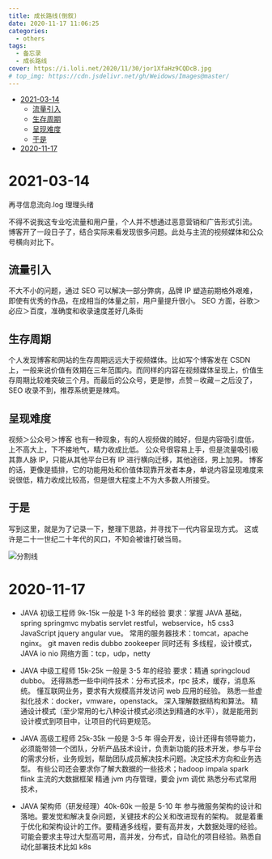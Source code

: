 ```yaml
---
title: 成长路线(倒叙)
date: 2020-11-17 11:06:25
categories:
  - others
tags:
  - 备忘录
  - 成长路线
cover: https://i.loli.net/2020/11/30/jor1XfaHz9CQDcB.jpg
# top_img: https://cdn.jsdelivr.net/gh/Weidows/Images@master/
---
```


<!--
 * @Author: Weidows
 * @Date: 2020-11-17 11:06:25
 * @LastEditors: Weidows
 * @LastEditTime: 2021-03-21 17:11:44
 * @FilePath: \Weidowsd:\Game\Github\Blog-private\source\_posts\others\Lord_road.md
 * @Description:成长路线
-->

- [2021-03-14](#2021-03-14)
  - [流量引入](#流量引入)
  - [生存周期](#生存周期)
  - [呈现难度](#呈现难度)
  - [于是](#于是)
- [2020-11-17](#2020-11-17)

# 2021-03-14

再寻信息流向.log 理理头绪

不得不说我这专业吃流量和用户量，个人并不想通过恶意营销和广告形式引流。
博客开了一段日子了，结合实际来看发现很多问题。此处与主流的视频媒体和公众号横向对比下。

## 流量引入

不大不小的问题，通过 SEO 可以解决一部分弊病，品牌 IP 塑造前期格外艰难，即使有优秀的作品，在成相当的体量之前，用户量提升很小。
SEO 方面，谷歌＞必应＞百度，准确度和收录速度差好几条街

## 生存周期

个人发现博客和网站的生存周期远远大于视频媒体。比如写个博客发在 CSDN 上，一般来说价值有效期在三年范围内。而同样的内容在视频媒体呈现上，价值生存周期比较难突破三个月。而最后的公众号，更是惨，点赞－收藏－之后没了，SEO 收录不到，推荐系统更是辣鸡。

## 呈现难度

视频＞公众号＞博客
也有一种现象，有的人视频做的贼好，但是内容吸引度低，上不高大上，下不接地气，精力收成比低。
公众号很容易上手，但是流量吸引极其靠人脉 IP，只能从其他平台已有 IP 进行横向迁移，其他途径，男上加男。
博客的话，更像是插排，它的功能用处和价值体现靠开发者本身，单说内容呈现难度来说很低，精力收成比较高，但是很大程度上不为大多数人所接受。

## 于是

写到这里，就是为了记录一下，整理下思路，并寻找下一代内容呈现方式。
这或许是二十一世纪二十年代的风口，不知会被谁打破当局。

![分割线](https://cdn.jsdelivr.net/gh/Weidows/Images@master/img/divider.png)

# 2020-11-17

- JAVA 初级工程师 9k-15k 一般是 1-3 年的经验
  要求：掌握
  JAVA 基础，spring springmvc mybatis servlet restful，webservice，h5 css3 JavaScript jquery angular vue。
  常用的服务器技术：tomcat，apache nginx。
  git maven redis dubbo zookeeper
  同时还有 多线程，设计模式，JAVA io nio
  网络方面：tcp，udp，netty

- JAVA 中级工程师 15k-25k 一般是 3-5 年的经验
  要求：精通
  springcloud dubbo。
  还得熟悉一些中间件技术：分布式技术，rpc 技术，缓存，消息系统。
  懂互联网业务，要求有大规模高并发访问 web 应用的经验。
  熟悉一些虚拟化技术：docker，vmware，openstack。
  深入理解数据结构和算法。
  精通设计模式（至少常用的七八种设计模式必须达到精通的水平），就是能用到设计模式到项目中，让项目的代码更规范。

- JAVA 高级工程师 25k-35k 一般是 3-5 年
  得会开发，设计还得有领导能力，必须能带领一个团队，分析产品技术设计，负责新功能的技术开发，参与平台的需求分析，业务规划，帮助团队成员解决技术问题。决定技术方向和业务选型。
  有些公司还会要求你了解大数据的一些技术；hadoop impala spark flink 主流的大数据框架
  精通 jvm 内存管理，要会 jvm 调优
  熟悉分布式常用技术，

- JAVA 架构师（研发经理）40k-60k 一般是 5-10 年
  参与微服务架构的设计和落地。要发觉和解决复杂问题，关键技术的公关和改进现有的架构。
  就是着重于优化和架构设计的工作。要精通多线程，要有高并发，大数据处理的经验。可能会要求主导过大型高可用，高并发，分布式，自动化的项目经验。熟悉自动化部署技术比如 k8s
